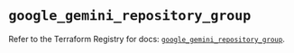 # `google_gemini_repository_group`

Refer to the Terraform Registry for docs: [`google_gemini_repository_group`](https://registry.terraform.io/providers/hashicorp/google/6.49.3/docs/resources/gemini_repository_group).
